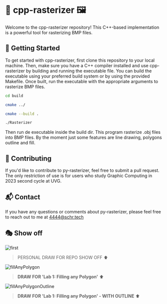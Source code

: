 # 🦾 cpp-rasterizer 🖼️
Welcome to the cpp-rasterizer repository! This C++-based implementation is a powerful tool for rasterizing BMP files.

## 🚀 Getting Started
To get started with cpp-rasterizer, first clone this repository to your local machine. Then, make sure you have a C++ compiler installed and use cpp-rasterizer by building and running the executable file. You can build the executable using your preferred build system or by using the provided Makefile. Once built, run the executable with the appropriate arguments to rasterize BMP files.

``` bash
cd build
```
``` bash
cmake ../
```
``` bash
cmake --build .
```
``` bash
./Rasterizer
```
Then run de executable inside the build dir.
This program rasterize .obj files into BMP files. By the moment just some features are line drawing, polygons outline and fill.

## 📝 Contributing
If you'd like to contribute to py-rasterizer, feel free to submit a pull request. The only restriction of use is for users who study Graphic Computing in 2023 second cycle at UVG. 

## 📬 Contact
If you have any questions or comments about py-rasterizer, please feel free to reach out to me at 4444@schr.tech

## 🎭 Show off
![first](https://github.com/chamale-rac/py-rasterizer/assets/63200593/fe74002a-acc0-411e-903b-94466fe28279)
> PERSONAL DRAW FOR REPO SHOW OFF ⬆

![fillAnyPolygon](https://github.com/chamale-rac/cpp-rasterizer/assets/63200593/44321674-2ed8-4d61-aa3c-54ce4afc3932)
> **DRAW FOR 'Lab 1: Filling any Polygon'** ⬆

![fillAnyPolygonOutline](https://github.com/chamale-rac/cpp-rasterizer/assets/63200593/c8d8df42-5204-4c39-af26-008259845b6b)
> **DRAW FOR 'Lab 1: Filling any Polygon' - WITH OUTLINE** ⬆
